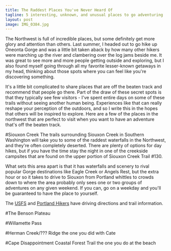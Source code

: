 ```yaml
---
title: The Raddest Places You've Never Heard Of
tagline: 5 interesting, unknown, and unusual places to go adventuring
layout: post
image: IMG_0384.jpg
---
```

The Northwest is full of incredible places, but some definitely get more glory and attention than others. Last summer, I headed out to go hike up Oneonta Gorge and was a little bit taken aback by how many other hikers were marching up the river and clambering over the log jams beside me. It was great to see more and more people getting outside and exploring, but I also found myself going through all my favorite lesser-known getaways in my head, thinking about those spots where you can feel like you're discovering something.

It's a little bit complicated to share places that are off the beaten track and recommend that people go there. Part of the draw of these secret spots is that they typically see few visitors - I've spent entire days on some of these trails without seeing another human being. Experiences like that can really reshape your perception of the outdoors, and so I write this in the hopes that others will be inspired to explore. Here are a few of the places in the northwest that are perfect to visit when you want to have an adventure that's off the beaten track.

#Siouxon Creek
The trails surrounding Siouxon Creek in Southern Washington will take you to some of the raddest waterfalls in the Northwest, and they're often completely deserted. There are plenty of options for day hikes, but if you have the time stay the night in one of the creekside campsites that are found on the upper portion of Siouxon Creek Trail #130. 

What sets this area apart is that it has waterfalls and scenery to rival popular Gorge destinations like Eagle Creek or Angels Rest, but the extra hour or so it takes to drive to Siouxon from Portland whittles to crowds down to where the area probably only sees one or two groups of adventures on any given weekend. If you can, go on a weekday and you'll be guaranteed to have the place to yourself.

The [USFS](http://www.fs.usda.gov/recarea/giffordpinchot/recarea/?recid=31636) and [Portland Hikers](http://www.portlandhikersfieldguide.org/wiki/Siouxon_Creek_Hike) have driving directions and trail information.

#The Benson Plateau

#Willamette Pass

#Herman Creek/??? Ridge
the one you did with Cate

#Cape Disappointment Coastal Forest Trail
the one you do at the beach

